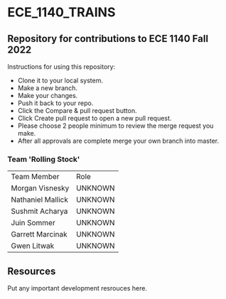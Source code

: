 # ECE_1140_TRAINS
## Repository for contributions to ECE 1140 Fall 2022

Instructions for using this repository:

- Clone it to your local system.
- Make a new branch.
- Make your changes.
- Push it back to your repo.
- Click the Compare & pull request button.
- Click Create pull request to open a new pull request.
- Please choose 2 people minimum to review the merge request you make.
- After all approvals are complete merge your own branch into master.

### Team 'Rolling Stock'
|    |    |
|----|----|
| Team Member | Role |
| Morgan Visnesky | UNKNOWN |
| Nathaniel Mallick | UNKNOWN |
| Sushmit Acharya | UNKNOWN |
| Juin Sommer | UNKNOWN |
| Garrett Marcinak | UNKNOWN | 
| Gwen Litwak | UNKNOWN |

## Resources
Put any important development resrouces here.
